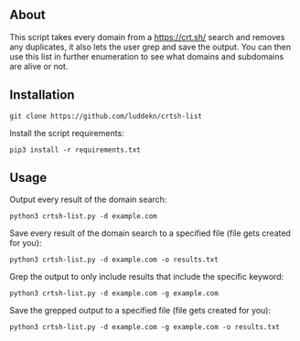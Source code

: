 ## About
This script takes every domain from a https://crt.sh/ search and removes any duplicates, it also lets the user grep and save the output. You can then use this list in further enumeration to see what domains and subdomains are alive or not.
## Installation
```
git clone https://github.com/luddekn/crtsh-list
```
Install the script requirements:
```
pip3 install -r requirements.txt
```
## Usage
Output every result of the domain search:
```
python3 crtsh-list.py -d example.com
```
Save every result of the domain search to a specified file (file gets created for you):
```
python3 crtsh-list.py -d example.com -o results.txt
```
Grep the output to only include results that include the specific keyword:
```
python3 crtsh-list.py -d example.com -g example.com
```
Save the grepped output to a specified file (file gets created for you):
```
python3 crtsh-list.py -d example.com -g example.com -o results.txt
```


